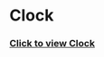 # Clock
### [Click to view Clock]([https://app.netlify.com/sites/clock-jscript/settings/domain](https://clock-jscript.netlify.app/)https://clock-jscript.netlify.app/)
